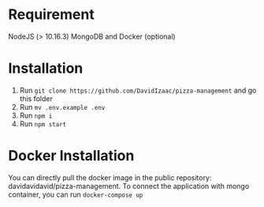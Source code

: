 # Requirement

NodeJS (> 10.16.3)
MongoDB and
Docker (optional)

# Installation

1. Run `git clone https://github.com/DavidIzaac/pizza-management` and go this folder
2. Run `mv .env.example .env`
3. Run `npm i`
4. Run `npm start`

# Docker Installation

You can directly pull the docker image in the public repository: davidavidavid/pizza-management.
To connect the application with mongo container, you can run `docker-compose up`
